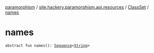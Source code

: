 [paramorphism](../../index.md) / [site.hackery.paramorphism.api.resources](../index.md) / [ClassSet](index.md) / [names](./names.md)

# names

`abstract fun names(): `[`Sequence`](https://kotlinlang.org/api/latest/jvm/stdlib/kotlin.sequences/-sequence/index.html)`<`[`String`](https://kotlinlang.org/api/latest/jvm/stdlib/kotlin/-string/index.html)`>`